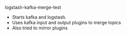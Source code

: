 logstash-kafka-merge-test

* Starts kafka and logstash.
* Uses kafka input and output plugins to merge topics
* Also tried to mirror plugins
